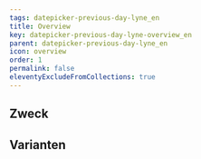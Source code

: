 ```yaml
---
tags: datepicker-previous-day-lyne_en
title: Overview
key: datepicker-previous-day-lyne-overview_en
parent: datepicker-previous-day-lyne_en
icon: overview
order: 1
permalink: false
eleventyExcludeFromCollections: true
---
```


## Zweck

## Varianten

